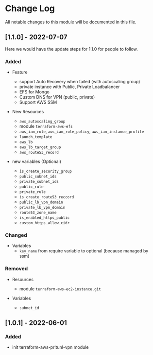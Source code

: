 # Change Log

All notable changes to this module will be documented in this file.

## [1.1.0] - 2022-07-07

Here we would have the update steps for 1.1.0 for people to follow.

### Added

- Feature
  - support Auto Recovery when failed (with autoscaling group)
  - private instance with Public, Private Loadbalancer
  - EFS for Mongo
  - Custom DNS for VPN (public, private)
  - Support AWS SSM

- New Resources
  - `aws_autoscaling_group`
  - module `terraform-aws-efs`
  - `aws_iam_role`, `aws_iam_role_policy`, `aws_iam_instance_profile`
  - `launch_template`
  - `aws_lb`
  - `aws_lb_target_group`
  - `aws_route53_record`

- new variables (Optional)
  - `is_create_security_group`
  - `public_subnet_ids`
  - `private_subnet_ids`
  - `public_rule`
  - `private_rule`
  - `is_create_route53_reccord`
  - `public_lb_vpn_domain`
  - `private_lb_vpn_domain`
  - `route53_zone_name`
  - `is_enabled_https_public`
  - `custom_https_allow_cidr`

### Changed

- Variables
  - `key_name` from require variable to optional (because managed by ssm)

### Removed

- Resources
  - module `terraform-aws-ec2-instance.git`

- Variables
  - `subnet_id`

## [1.0.1] - 2022-06-01

### Added

- init terraform-aws-pritunl-vpn module

